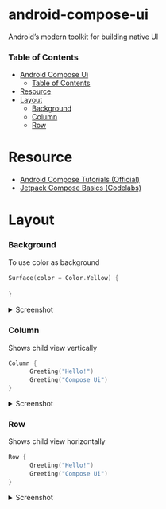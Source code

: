 # android-compose-ui
Android’s modern toolkit for building native UI

### Table of Contents
- [Android Compose Ui](#composeui)
    - [Table of Contents](#table-of-contents)
- [Resource](#resource)
- [Layout](#layout)
    - [Background](#background)
    - [Column](#column)
    - [Row](#row)

# Resource
- [Android Compose Tutorials (Official)](https://developer.android.com/jetpack/compose)
- [Jetpack Compose Basics (Codelabs)](https://codelabs.developers.google.com/codelabs/jetpack-compose-basics/index.html)

# Layout

### Background
To use color as background 
```Kotlin
Surface(color = Color.Yellow) {
        
}
```

<details><summary>Screenshot</summary>
<p>

![](./assets/images/layout/background_1.png)

</p>
</details>

### Column
Shows child view vertically
```Kotlin
Column {
      Greeting("Hello!")
      Greeting("Compose Ui")
}
```

<details><summary>Screenshot</summary>
<p>

![](./assets/images/layout/column_1.png)

</p>
</details>

### Row
Shows child view horizontally
```Kotlin
Row {
      Greeting("Hello!")
      Greeting("Compose Ui")
}
```

<details><summary>Screenshot</summary>
<p>

![](./assets/images/layout/row_1.png)

</p>
</details>
